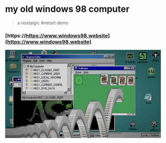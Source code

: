 # my old windows 98 computer
> a nostalgic #netart demo
### [https://https://www.windows98.website](https://www.windows98.website)
![win98se](https://raw.githubusercontent.com/xero/windows98.website/main/preview.png)
